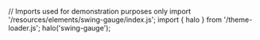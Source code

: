 <!--
type: template
name: swing-gauge
-->
// Imports used for demonstration purposes only
import '/resources/elements/swing-gauge/index.js';
import { halo } from '/theme-loader.js';
halo('swing-gauge');

